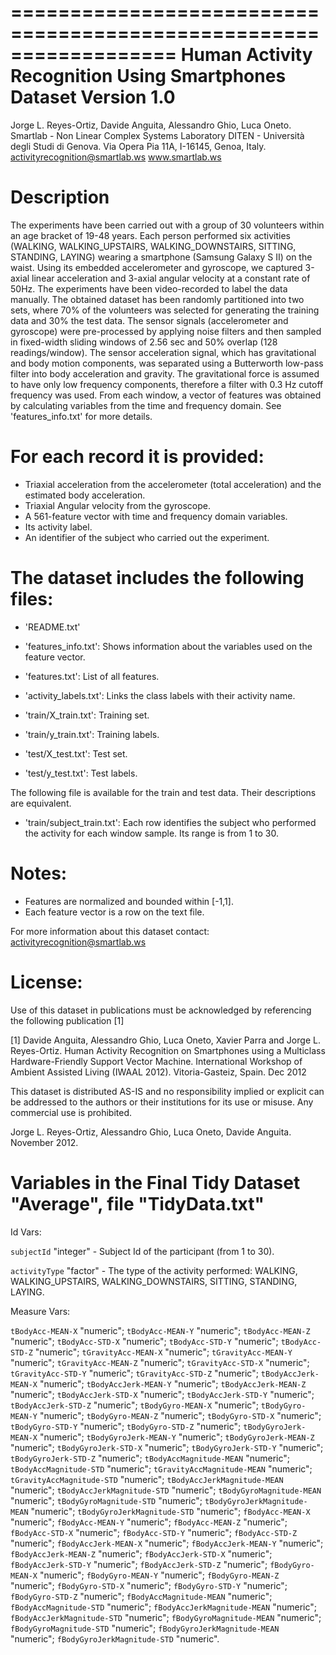 ==================================================================
Human Activity Recognition Using Smartphones Dataset Version 1.0
==================================================================
Jorge L. Reyes-Ortiz, Davide Anguita, Alessandro Ghio, Luca Oneto.
Smartlab - Non Linear Complex Systems Laboratory
DITEN - Università degli Studi di Genova.
Via Opera Pia 11A, I-16145, Genoa, Italy.
activityrecognition@smartlab.ws www.smartlab.ws

Description
==================================================================

The experiments have been carried out with a group of 30 volunteers within an age bracket of 19-48 years. Each person 
performed six activities (WALKING, WALKING_UPSTAIRS, WALKING_DOWNSTAIRS, SITTING, STANDING, LAYING) wearing a smartphone 
(Samsung Galaxy S II) on the waist. Using its embedded accelerometer and gyroscope, we captured 3-axial linear 
acceleration and 3-axial angular velocity at a constant rate of 50Hz. The experiments have been video-recorded to label 
the data manually. The obtained dataset has been randomly partitioned into two sets, where 70% of the volunteers was 
selected for generating the training data and 30% the test data. 
The sensor signals (accelerometer and gyroscope) were pre-processed by applying noise filters and then sampled in 
fixed-width sliding windows of 2.56 sec and 50% overlap (128 readings/window). The sensor acceleration signal, which has 
gravitational and body motion components, was separated using a Butterworth low-pass filter into body acceleration and 
gravity. The gravitational force is assumed to have only low frequency components, therefore a filter with 0.3 Hz cutoff 
frequency was used. From each window, a vector of features was obtained by calculating variables from the time and 
frequency domain. See 'features_info.txt' for more details. 

For each record it is provided:
======================================

- Triaxial acceleration from the accelerometer (total acceleration) and the estimated body acceleration.
- Triaxial Angular velocity from the gyroscope. 
- A 561-feature vector with time and frequency domain variables. 
- Its activity label. 
- An identifier of the subject who carried out the experiment.

The dataset includes the following files:
=========================================

- 'README.txt'

- 'features_info.txt': Shows information about the variables used on the feature vector.

- 'features.txt': List of all features.

- 'activity_labels.txt': Links the class labels with their activity name.

- 'train/X_train.txt': Training set.

- 'train/y_train.txt': Training labels.

- 'test/X_test.txt': Test set.

- 'test/y_test.txt': Test labels.

The following file is available for the train and test data. Their descriptions are equivalent. 

- 'train/subject_train.txt': Each row identifies the subject who performed the activity for each window sample. Its range 
is from 1 to 30.

Notes: 
======
- Features are normalized and bounded within [-1,1].
- Each feature vector is a row on the text file.

For more information about this dataset contact: activityrecognition@smartlab.ws

License:
========
Use of this dataset in publications must be acknowledged by referencing the following publication [1] 

[1] Davide Anguita, Alessandro Ghio, Luca Oneto, Xavier Parra and Jorge L. Reyes-Ortiz. Human Activity Recognition on Smartphones using a Multiclass Hardware-Friendly Support Vector Machine. International Workshop of Ambient Assisted Living (IWAAL 2012). Vitoria-Gasteiz, Spain. Dec 2012

This dataset is distributed AS-IS and no responsibility implied or explicit can be addressed to the authors or their institutions for its use or misuse. Any commercial use is prohibited.

Jorge L. Reyes-Ortiz, Alessandro Ghio, Luca Oneto, Davide Anguita. November 2012.



Variables in the Final Tidy Dataset "Average", file "TidyData.txt"
==================================================================
Id Vars:

`subjectId` "integer"   - Subject Id of the participant (from 1 to 30).

`activityType` "factor" - The type of the activity performed: WALKING, WALKING_UPSTAIRS, WALKING_DOWNSTAIRS, SITTING,                              STANDING, LAYING.

Measure Vars:

`tBodyAcc-MEAN-X` "numeric";
`tBodyAcc-MEAN-Y` "numeric";
`tBodyAcc-MEAN-Z` "numeric";
`tBodyAcc-STD-X` "numeric";
`tBodyAcc-STD-Y` "numeric";
`tBodyAcc-STD-Z` "numeric";
`tGravityAcc-MEAN-X` "numeric";
`tGravityAcc-MEAN-Y` "numeric";
`tGravityAcc-MEAN-Z` "numeric";
`tGravityAcc-STD-X` "numeric";
`tGravityAcc-STD-Y` "numeric";
`tGravityAcc-STD-Z` "numeric";
`tBodyAccJerk-MEAN-X` "numeric";
`tBodyAccJerk-MEAN-Y` "numeric";
`tBodyAccJerk-MEAN-Z` "numeric";
`tBodyAccJerk-STD-X` "numeric";
`tBodyAccJerk-STD-Y` "numeric";
`tBodyAccJerk-STD-Z` "numeric";
`tBodyGyro-MEAN-X` "numeric";
`tBodyGyro-MEAN-Y` "numeric";
`tBodyGyro-MEAN-Z` "numeric";
`tBodyGyro-STD-X` "numeric";
`tBodyGyro-STD-Y` "numeric";
`tBodyGyro-STD-Z` "numeric";
`tBodyGyroJerk-MEAN-X` "numeric";
`tBodyGyroJerk-MEAN-Y` "numeric";
`tBodyGyroJerk-MEAN-Z` "numeric";
`tBodyGyroJerk-STD-X` "numeric";
`tBodyGyroJerk-STD-Y` "numeric";
`tBodyGyroJerk-STD-Z` "numeric";
`tBodyAccMagnitude-MEAN` "numeric";
`tBodyAccMagnitude-STD` "numeric";
`tGravityAccMagnitude-MEAN` "numeric";
`tGravityAccMagnitude-STD` "numeric";
`tBodyAccJerkMagnitude-MEAN` "numeric";
`tBodyAccJerkMagnitude-STD` "numeric";
`tBodyGyroMagnitude-MEAN` "numeric";
`tBodyGyroMagnitude-STD` "numeric";
`tBodyGyroJerkMagnitude-MEAN` "numeric";
`tBodyGyroJerkMagnitude-STD` "numeric";
`fBodyAcc-MEAN-X` "numeric";
`fBodyAcc-MEAN-Y` "numeric";
`fBodyAcc-MEAN-Z` "numeric";
`fBodyAcc-STD-X` "numeric";
`fBodyAcc-STD-Y` "numeric";
`fBodyAcc-STD-Z` "numeric";
`fBodyAccJerk-MEAN-X` "numeric";
`fBodyAccJerk-MEAN-Y` "numeric";
`fBodyAccJerk-MEAN-Z` "numeric";
`fBodyAccJerk-STD-X` "numeric";
`fBodyAccJerk-STD-Y` "numeric";
`fBodyAccJerk-STD-Z` "numeric";
`fBodyGyro-MEAN-X` "numeric";
`fBodyGyro-MEAN-Y` "numeric";
`fBodyGyro-MEAN-Z` "numeric";
`fBodyGyro-STD-X` "numeric";
`fBodyGyro-STD-Y` "numeric";
`fBodyGyro-STD-Z` "numeric";
`fBodyAccMagnitude-MEAN` "numeric";
`fBodyAccMagnitude-STD` "numeric";
`fBodyAccJerkMagnitude-MEAN` "numeric";
`fBodyAccJerkMagnitude-STD` "numeric";
`fBodyGyroMagnitude-MEAN` "numeric";
`fBodyGyroMagnitude-STD` "numeric";
`fBodyGyroJerkMagnitude-MEAN` "numeric";
`fBodyGyroJerkMagnitude-STD` "numeric".




